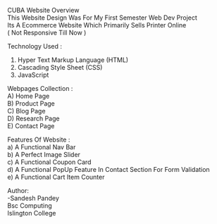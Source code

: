 CUBA Website Overview <br>
This Website Design Was For My First Semester Web Dev Project <br>
Its A Ecommerce Website Which Primarily Sells Printer Online<br>
( Not Responsive Till Now )

Technology Used :<br>
1) Hyper Text Markup Language (HTML)<br>
2) Cascading Style Sheet (CSS)<br>
3) JavaScript<br>

Webpages Collection :<br>
 A) Home Page<br>
 B) Product Page <br>
 C) Blog Page<br>
 D) Research Page<br>
 E) Contact Page<br>


Features Of Website :<br>
 a) A Functional Nav Bar <br>
 b) A Perfect Image Slider <br>
 c) A Functional Coupon Card<br>
 d) A Functional PopUp Feature In Contact Section For Form Validation <br>
 e) A Functional Cart Item Counter<br>

Author:<br>
 -Sandesh Pandey<br>
  Bsc Computing<br>
  Islington College<br>
 
